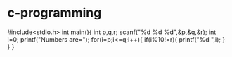 # c-programming
#include<stdio.h>
int main(){
    int p,q,r;
    scanf("%d %d %d",&p,&q,&r);
    int i=0;
    printf("Numbers are=");
    for(i=p;i<=q;i++){
        if(i%10!=r){
            printf("%d ",i);
        }
    }
}
